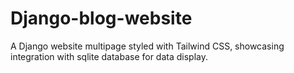 # Django-blog-website
A Django website multipage styled with Tailwind CSS, showcasing integration with sqlite database for data display.
